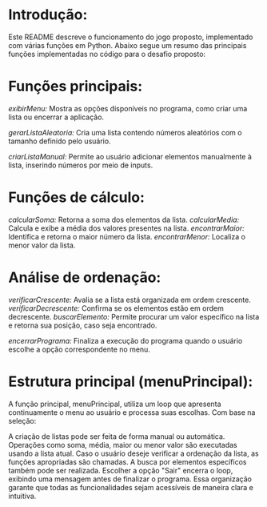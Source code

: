 # Introdução:
Este README descreve o funcionamento do jogo proposto, implementado com várias funções em Python.
Abaixo segue um resumo das principais funções implementadas no código para o desafio proposto:

# Funções principais:
*exibirMenu:* Mostra as opções disponíveis no programa, como criar uma lista ou encerrar a aplicação.

*gerarListaAleatoria:* Cria uma lista contendo números aleatórios com o tamanho definido pelo usuário.

*criarListaManual:* Permite ao usuário adicionar elementos manualmente à lista, inserindo números por meio de inputs.

# Funções de cálculo:

*calcularSoma:* Retorna a soma dos elementos da lista.
*calcularMedia:* Calcula e exibe a média dos valores presentes na lista.
*encontrarMaior:* Identifica e retorna o maior número da lista.
*encontrarMenor:* Localiza o menor valor da lista.

# Análise de ordenação:

*verificarCrescente:* Avalia se a lista está organizada em ordem crescente.
*verificarDecrescente:* Confirma se os elementos estão em ordem decrescente.
*buscarElemento:* Permite procurar um valor específico na lista e retorna sua posição, caso seja encontrado.

*encerrarPrograma:* Finaliza a execução do programa quando o usuário escolhe a opção correspondente no menu.

#  Estrutura principal (menuPrincipal):
A função principal, menuPrincipal, utiliza um loop que apresenta continuamente o menu ao usuário e processa suas escolhas. Com base na seleção:

A criação de listas pode ser feita de forma manual ou automática.
Operações como soma, média, maior ou menor valor são executadas usando a lista atual.
Caso o usuário deseje verificar a ordenação da lista, as funções apropriadas são chamadas.
A busca por elementos específicos também pode ser realizada.
Escolher a opção "Sair" encerra o loop, exibindo uma mensagem antes de finalizar o programa.
Essa organização garante que todas as funcionalidades sejam acessíveis de maneira clara e intuitiva.

